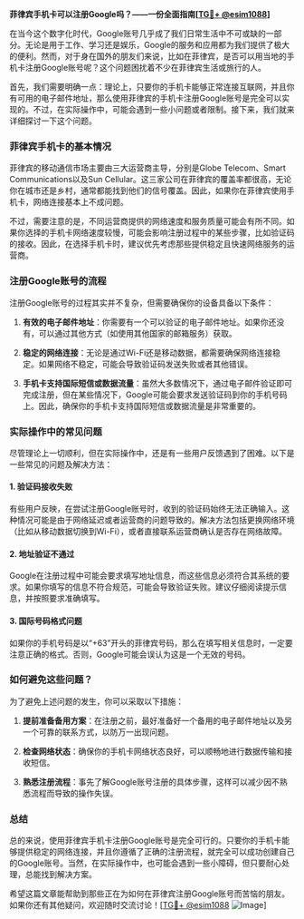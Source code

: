 **菲律宾手机卡可以注册Google吗？——一份全面指南[[TG💪+ @esim1088](https://t.me/s/esim1088)]**

在当今这个数字化时代，Google账号几乎成了我们日常生活中不可或缺的一部分。无论是用于工作、学习还是娱乐，Google的服务和应用都为我们提供了极大的便利。然而，对于身在国外的朋友们来说，比如在菲律宾，是否可以用当地的手机卡注册Google账号呢？这个问题困扰着不少在菲律宾生活或旅行的人。

首先，我们需要明确一点：理论上，只要你的手机卡能够正常连接互联网，并且你有可用的电子邮件地址，那么使用菲律宾的手机卡注册Google账号是完全可以实现的。不过，在实际操作中，可能会遇到一些小问题或者限制。接下来，我们就来详细探讨一下这个问题。

### 菲律宾手机卡的基本情况

菲律宾的移动通信市场主要由三大运营商主导，分别是Globe Telecom、Smart Communications以及Sun Cellular。这三家公司在菲律宾的覆盖率都很高，无论你在城市还是乡村，通常都能找到他们的信号覆盖。因此，如果你在菲律宾使用手机卡，网络连接基本上不成问题。

不过，需要注意的是，不同运营商提供的网络速度和服务质量可能会有所不同。如果你选择的手机卡网络速度较慢，可能会影响注册过程中的某些步骤，比如验证码的接收。因此，在选择手机卡时，建议优先考虑那些提供稳定且快速网络服务的运营商。

### 注册Google账号的流程

注册Google账号的过程其实并不复杂，但需要确保你的设备具备以下条件：

1. **有效的电子邮件地址**：你需要有一个可以验证的电子邮件地址。如果你还没有，可以通过其他方式（如使用其他国家的邮箱服务）获取。
   
2. **稳定的网络连接**：无论是通过Wi-Fi还是移动数据，都需要确保网络连接稳定。如果网络不稳定，可能会导致验证码发送失败或者其他错误。

3. **手机卡支持国际短信或数据流量**：虽然大多数情况下，通过电子邮件验证即可完成注册，但在某些情况下，Google可能会要求发送验证码到你的手机号码上。因此，确保你的手机卡支持国际短信或数据流量是非常重要的。

### 实际操作中的常见问题

尽管理论上一切顺利，但在实际操作中，还是有一些用户反馈遇到了困难。以下是一些常见的问题及解决方法：

#### 1. 验证码接收失败
有些用户反映，在尝试注册Google账号时，收到的验证码始终无法正确输入。这种情况可能是由于网络延迟或者运营商的问题导致的。解决方法包括更换网络环境（比如从移动数据切换到Wi-Fi），或者直接联系运营商确认是否存在网络故障。

#### 2. 地址验证不通过
Google在注册过程中可能会要求填写地址信息，而这些信息必须符合其系统的要求。如果你填写的信息不符合规范，可能会导致验证失败。建议仔细阅读提示信息，并按照要求准确填写。

#### 3. 国际号码格式问题
如果你的手机号码是以“+63”开头的菲律宾号码，那么在填写相关信息时，一定要注意正确的格式。否则，Google可能会误认为这是一个无效的号码。

### 如何避免这些问题？

为了避免上述问题的发生，你可以采取以下措施：

1. **提前准备备用方案**：在注册之前，最好准备好一个备用的电子邮件地址以及另一个可靠的联系方式，以防万一出现问题。

2. **检查网络状态**：确保你的手机卡网络状态良好，可以顺畅地进行数据传输和接收短信。

3. **熟悉注册流程**：事先了解Google账号注册的具体步骤，这样可以减少因不熟悉流程而导致的操作失误。

### 总结

总的来说，使用菲律宾手机卡注册Google账号是完全可行的。只要你的手机卡能够提供稳定的网络连接，并且你遵循了正确的注册流程，就完全可以成功创建自己的Google账号。当然，在实际操作中，也可能会遇到一些小障碍，但只要耐心处理，总能找到解决方案。

希望这篇文章能帮助到那些正在为如何在菲律宾注册Google账号而苦恼的朋友。如果你还有其他疑问，欢迎随时交流讨论！[[TG💪+ @esim1088](https://t.me/s/esim1088) ![Image](https://i.postimg.cc/4NQfJmqS/Snipaste-2025-05-13-00-14-12.png)]